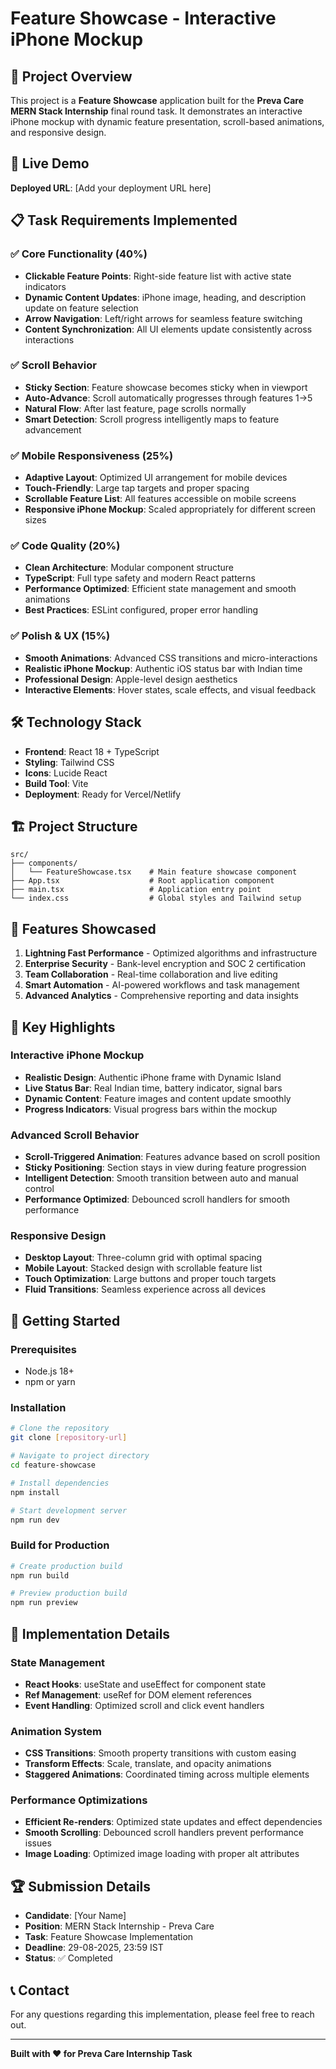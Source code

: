 # Feature Showcase - Interactive iPhone Mockup

## 🎯 Project Overview

This project is a **Feature Showcase** application built for the **Preva Care MERN Stack Internship** final round task. It demonstrates an interactive iPhone mockup with dynamic feature presentation, scroll-based animations, and responsive design.

## 🚀 Live Demo

**Deployed URL**: [Add your deployment URL here]

## 📋 Task Requirements Implemented

### ✅ Core Functionality (40%)
- **Clickable Feature Points**: Right-side feature list with active state indicators
- **Dynamic Content Updates**: iPhone image, heading, and description update on feature selection
- **Arrow Navigation**: Left/right arrows for seamless feature switching
- **Content Synchronization**: All UI elements update consistently across interactions

### ✅ Scroll Behavior
- **Sticky Section**: Feature showcase becomes sticky when in viewport
- **Auto-Advance**: Scroll automatically progresses through features 1→5
- **Natural Flow**: After last feature, page scrolls normally
- **Smart Detection**: Scroll progress intelligently maps to feature advancement

### ✅ Mobile Responsiveness (25%)
- **Adaptive Layout**: Optimized UI arrangement for mobile devices
- **Touch-Friendly**: Large tap targets and proper spacing
- **Scrollable Feature List**: All features accessible on mobile screens
- **Responsive iPhone Mockup**: Scaled appropriately for different screen sizes

### ✅ Code Quality (20%)
- **Clean Architecture**: Modular component structure
- **TypeScript**: Full type safety and modern React patterns
- **Performance Optimized**: Efficient state management and smooth animations
- **Best Practices**: ESLint configured, proper error handling

### ✅ Polish & UX (15%)
- **Smooth Animations**: Advanced CSS transitions and micro-interactions
- **Realistic iPhone Mockup**: Authentic iOS status bar with Indian time
- **Professional Design**: Apple-level design aesthetics
- **Interactive Elements**: Hover states, scale effects, and visual feedback

## 🛠️ Technology Stack

- **Frontend**: React 18 + TypeScript
- **Styling**: Tailwind CSS
- **Icons**: Lucide React
- **Build Tool**: Vite
- **Deployment**: Ready for Vercel/Netlify

## 🏗️ Project Structure

```
src/
├── components/
│   └── FeatureShowcase.tsx    # Main feature showcase component
├── App.tsx                    # Root application component
├── main.tsx                   # Application entry point
└── index.css                  # Global styles and Tailwind setup
```

## 🎨 Features Showcased

1. **Lightning Fast Performance** - Optimized algorithms and infrastructure
2. **Enterprise Security** - Bank-level encryption and SOC 2 certification
3. **Team Collaboration** - Real-time collaboration and live editing
4. **Smart Automation** - AI-powered workflows and task management
5. **Advanced Analytics** - Comprehensive reporting and data insights

## 📱 Key Highlights

### Interactive iPhone Mockup
- **Realistic Design**: Authentic iPhone frame with Dynamic Island
- **Live Status Bar**: Real Indian time, battery indicator, signal bars
- **Dynamic Content**: Feature images and content update smoothly
- **Progress Indicators**: Visual progress bars within the mockup

### Advanced Scroll Behavior
- **Scroll-Triggered Animation**: Features advance based on scroll position
- **Sticky Positioning**: Section stays in view during feature progression
- **Intelligent Detection**: Smooth transition between auto and manual control
- **Performance Optimized**: Debounced scroll handlers for smooth performance

### Responsive Design
- **Desktop Layout**: Three-column grid with optimal spacing
- **Mobile Layout**: Stacked design with scrollable feature list
- **Touch Optimization**: Large buttons and proper touch targets
- **Fluid Transitions**: Seamless experience across all devices

## 🚀 Getting Started

### Prerequisites
- Node.js 18+ 
- npm or yarn

### Installation

```bash
# Clone the repository
git clone [repository-url]

# Navigate to project directory
cd feature-showcase

# Install dependencies
npm install

# Start development server
npm run dev
```

### Build for Production

```bash
# Create production build
npm run build

# Preview production build
npm run preview
```

## 🎯 Implementation Details

### State Management
- **React Hooks**: useState and useEffect for component state
- **Ref Management**: useRef for DOM element references
- **Event Handling**: Optimized scroll and click event handlers

### Animation System
- **CSS Transitions**: Smooth property transitions with custom easing
- **Transform Effects**: Scale, translate, and opacity animations
- **Staggered Animations**: Coordinated timing across multiple elements

### Performance Optimizations
- **Efficient Re-renders**: Optimized state updates and effect dependencies
- **Smooth Scrolling**: Debounced scroll handlers prevent performance issues
- **Image Loading**: Optimized image loading with proper alt attributes


## 🏆 Submission Details

- **Candidate**: [Your Name]
- **Position**: MERN Stack Internship - Preva Care
- **Task**: Feature Showcase Implementation
- **Deadline**: 29-08-2025, 23:59 IST
- **Status**: ✅ Completed

## 📞 Contact

For any questions regarding this implementation, please feel free to reach out.

---

**Built with ❤️ for Preva Care Internship Task**
